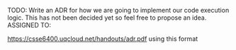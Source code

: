 TODO: Write an ADR for how we are going to implement our code execution logic. 
This has not been decided yet so feel free to propose an idea.
ASSIGNED TO:

https://csse6400.uqcloud.net/handouts/adr.pdf using this format